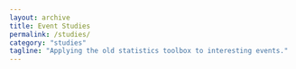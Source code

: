 ```yaml
---
layout: archive
title: Event Studies
permalink: /studies/
category: "studies"
tagline: "Applying the old statistics toolbox to interesting events."
---
```

